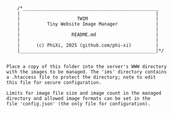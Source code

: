         /*__________________________________________________
        |                                                  |
        |                     TWIM                         |
        |          Tiny Website Image Manager              |
        |                                                  |
        |                   README.md                      |
        |                                                  |
        |      (c) PhiXi, 2025 (github.com/phi-xi)         |
        |__________________________________________________|*/


    Place a copy of this folder into the server's WWW directory
    with the images to be managed. The 'ims' directory contains
    a .htaccess file to protect the directory; note to edit
    this file for secure configuration.

    Limits for image file size and image count in the managed
    directory and allowed image formats can be set in the
    file 'config.json' (the only file for configuration).
